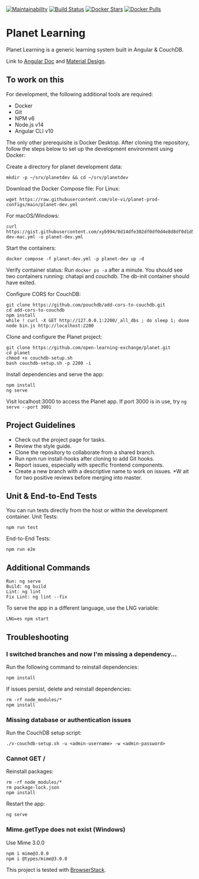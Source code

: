 [![Maintainability](https://api.codeclimate.com/v1/badges/028682cc4cd969b05280/maintainability)](https://codeclimate.com/github/open-learning-exchange/planet/maintainability)
[![Build Status](https://travis-ci.org/open-learning-exchange/planet.svg?branch=master)](https://travis-ci.org/open-learning-exchange/planet)
[![Docker Stars](https://img.shields.io/docker/stars/treehouses/planet.svg?maxAge=604800)](https://store.docker.com/community/images/treehouses/planet)
[![Docker Pulls](https://img.shields.io/docker/pulls/treehouses/planet.svg?maxAge=604800)](https://store.docker.com/community/images/treehouses/planet)


# **Planet Learning**

Planet Learning is a generic learning system built in Angular & CouchDB.

Link to [Angular Doc](https://angular.io/docs) and [Material Design](https://material.angular.io/).

## To work on this

For development, the following additional tools are required:

* Docker
* Git
* NPM v6
* Node.js v14
* Angular CLI v10

The only other prerequisite is Docker Desktop. After cloning the repository, follow the steps below to set up the development environment using Docker:

Create a directory for planet development data:
```
mkdir -p ~/srv/planetdev && cd ~/srv/planetdev
```

Download the Docker Compose file:
For Linux:
```
wget https://raw.githubusercontent.com/ole-vi/planet-prod-configs/main/planet-dev.yml
```

For macOS/Windows:
```
curl https://gist.githubusercontent.com/xyb994/0d14dfe302df0df0d4e8d8df0d1d5feb/raw/planet-dev-mac.yml -o planet-dev.yml
```

Start the containers:
```
docker compose -f planet-dev.yml -p planet-dev up -d
```

Verify container status:
Run ```docker ps -a``` after a minute. You should see two containers running: chatapi and couchdb. The db-init container should have exited.

Configure CORS for CouchDB:
```
git clone https://github.com/pouchdb/add-cors-to-couchdb.git
cd add-cors-to-couchdb
npm install
while ! curl -X GET http://127.0.0.1:2200/_all_dbs ; do sleep 1; done
node bin.js http://localhost:2200
```

Clone and configure the Planet project:
```
git clone https://github.com/open-learning-exchange/planet.git
cd planet
chmod +x couchdb-setup.sh
bash couchdb-setup.sh -p 2200 -i
```

Install dependencies and serve the app:
```
npm install
ng serve
```

Visit localhost:3000 to access the Planet app.
If port 3000 is in use, try ```ng serve --port 3001```

## Project Guidelines

* Check out the project page for tasks.
* Review the style guide.
* Clone the repository to collaborate from a shared branch.
* Run npm run install-hooks after cloning to add Git hooks.
* Report issues, especially with specific frontend components.
* Create a new branch with a descriptive name to work on issues.
*W ait for two positive reviews before merging into master.

## Unit & End-to-End Tests

You can run tests directly from the host or within the development container.
Unit Tests:
```
npm run test
```
  End-to-End Tests:
```
npm run e2e
````

## Additional Commands

```
Run: ng serve
Build: ng build
Lint: ng lint
Fix Lint: ng lint --fix
```
To serve the app in a different language, use the LNG variable:
```
LNG=es npm start
```

## Troubleshooting

### I switched branches and now I'm missing a dependency...

Run the following command to reinstall dependencies:
```
npm install
```
If issues persist, delete and reinstall dependencies:
```
rm -rf node_modules/*
npm install
````

### Missing database or authentication issues

Run the CouchDB setup script:
```
./v-couchdb-setup.sh -u <admin-username> -w <admin-password>
```

### Cannot GET /

Reinstall packages:
```
rm -rf node_modules/*
rm package-lock.json
npm install
```
Restart the app:
```
ng serve
```

### Mime.getType does not exist (Windows)
Use Mime 3.0.0
```
npm i mime@3.0.0
npm i @types/mime@3.0.0
```

This project is tested with [BrowserStack](https://www.browserstack.com/).
